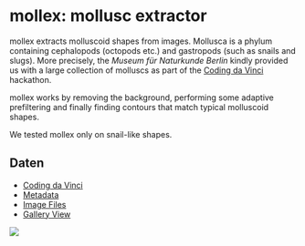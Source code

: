 # mollex: mollusc extractor

mollex extracts molluscoid shapes from images.
Mollusca is a phylum containing cephalopods (octopods etc.)
and gastropods (such as snails and slugs).
More precisely, the
_Museum für Naturkunde Berlin_ kindly provided us with a large
collection of molluscs as part of the [Coding da Vinci](https://codingdavinci.de)
hackathon.

mollex works by removing the background, performing some adaptive
prefiltering and finally finding contours that match typical
molluscoid shapes.

We tested mollex only on snail-like shapes.

## Daten

  - [Coding da Vinci](https://codingdavinci.de/daten/#museum-f%C3%BCr-naturkunde-berlin)
  - [Metadata](http://gbif.naturkundemuseum-berlin.de/CDV2018/Mollusken/Metadaten/)
  - [Image Files](http://gbif.naturkundemuseum-berlin.de/CDV2018/Mollusken/)
  - [Gallery View](http://gbif.naturkundemuseum-berlin.de/CDV2018/mollusken-gallery.html)
  
  
![](https://img1.picload.org/image/dogggpcw/image18.png)  
